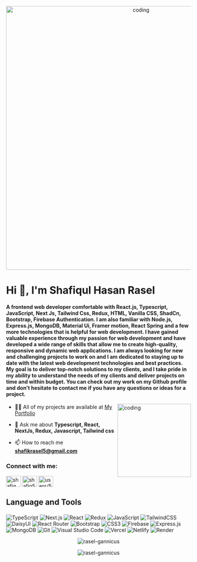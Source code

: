 <div align="center">
  <img align="center" alt="coding" width="720" src="https://i.ibb.co.com/BV85M9B/Frontend-Developer1-ezgif-com-resize.gif">
</div>

<h1>Hi 👋, I'm Shafiqul Hasan Rasel</h1>
<h4>A frontend web developer comfortable with React.js, Typescript, JavaScript, Next Js, Tailwind Css, Redux, HTML, Vanilla CSS, ShadCn, Bootstrap, Firebase Authentication. I am also familiar with Node.js, Express.js, MongoDB, Material Ui, Framer motion, React Spring and a few more technologies that is helpful for web development. I have gained valuable experience through my passion for web development and have developed a wide range of skills that allow me to create high-quality, responsive and dynamic web applications. I am always looking for new and challenging projects to work on and I am dedicated to staying up to date with the latest web development technologies and best practices. My goal is to deliver top-notch solutions to my clients, and I take pride in my ability to understand the needs of my clients and deliver projects on time and within budget. You can check out my work on my Github profile and don't hesitate to contact me if you have any questions or ideas for a project.</h4>

<img align="right" alt="coding" width="200" src="https://i.giphy.com/media/v1.Y2lkPTc5MGI3NjExaDI3eHV4bzk1amFwOHJsaGRtdWxvMjQ5OGF5eHNlb3Nncnh4d2M4dCZlcD12MV9pbnRlcm5hbF9naWZfYnlfaWQmY3Q9cw/jdPMeyv9rn0hZHh8n9/giphy.gif">


- 👨‍💻 All of my projects are available at [My Portfolio](https://shafiq-russell.vercel.app/)

- 💬 Ask me about **Typescript, React, NextJs, Redux, Javascript, Tailwind css**

- 📫 How to reach me **shafikrasel5@gmail.com**


<h3 align="left">Connect with me:</h3>
<p align="left">
<a href="https://twitter.com/shafiq_russell" target="blank"><img align="center" src="https://raw.githubusercontent.com/rahuldkjain/github-profile-readme-generator/master/src/images/icons/Social/twitter.svg" alt="shafiq_russell" height="30" width="40" /></a>
<a href="https://linkedin.com/in/shafiq5russell" target="blank"><img align="center" src="https://raw.githubusercontent.com/rahuldkjain/github-profile-readme-generator/master/src/images/icons/Social/linked-in-alt.svg" alt="shafiq5russell" height="30" width="40" /></a>
<a href="https://stackoverflow.com/users/5861485/shafiqul-hasan-russell" target="blank"><img align="center" src="https://raw.githubusercontent.com/rahuldkjain/github-profile-readme-generator/master/src/images/icons/Social/stack-overflow.svg" alt="users/5861485/shafiqul-hasan-russell" height="30" width="40" /></a>
</p>



## <p>Language and Tools </p> 

![TypeScript](https://img.shields.io/badge/typescript-%23007ACC.svg?style=for-the-badge&logo=typescript&logoColor=white)
![Next.js](https://img.shields.io/badge/Next.js-black?style=for-the-badge&logo=next.js&logoColor=white)
![React](https://img.shields.io/badge/react-%2320232a.svg?style=for-the-badge&logo=react&logoColor=%2361DAFB)
![Redux](https://img.shields.io/badge/redux-%23593d88.svg?style=for-the-badge&logo=redux&logoColor=white)
![JavaScript](https://img.shields.io/badge/javascript-%23323330.svg?style=for-the-badge&logo=javascript&logoColor=%23F7DF1E)
![TailwindCSS](https://img.shields.io/badge/tailwindcss-%2338B2AC.svg?style=for-the-badge&logo=tailwind-css&logoColor=white)
![DaisyUI](https://img.shields.io/badge/daisyui-5A0EF8?style=for-the-badge&logo=daisyui&logoColor=white)
![React Router](https://img.shields.io/badge/React_Router-CA4245?style=for-the-badge&logo=react-router&logoColor=white)
![Bootstrap](https://img.shields.io/badge/bootstrap-%23563D7C.svg?style=for-the-badge&logo=bootstrap&logoColor=white)
![CSS3](https://img.shields.io/badge/css3-%231572B6.svg?style=for-the-badge&logo=css3&logoColor=white)
![Firebase](https://img.shields.io/badge/firebase-%23039BE5.svg?style=for-the-badge&logo=firebase)
![Express.js](https://img.shields.io/badge/express.js-%23404d59.svg?style=for-the-badge&logo=express&logoColor=%2361DAFB)
![MongoDB](https://img.shields.io/badge/MongoDB-%234ea94b.svg?style=for-the-badge&logo=mongodb&logoColor=white)
![Git](https://img.shields.io/badge/git-%23F05033.svg?style=for-the-badge&logo=git&logoColor=white)
![Visual Studio Code](https://img.shields.io/badge/Visual%20Studio%20Code-0078d7.svg?style=for-the-badge&logo=visual-studio-code&logoColor=white)
![Vercel](https://img.shields.io/badge/vercel-%23000000.svg?style=for-the-badge&logo=vercel&logoColor=white)
![Netlify](https://img.shields.io/badge/netlify-%23000000.svg?style=for-the-badge&logo=netlify&logoColor=#00C7B7)
![Render](https://img.shields.io/badge/Render-%46E3B7.svg?style=for-the-badge&logo=render&logoColor=white)



<!-- <p><img align="left" src="https://github-readme-stats.vercel.app/api/top-langs?username=rasel-gannicus&show_icons=true&locale=en&layout=compact" alt="rasel-gannicus" /></p>




<p>&nbsp;<img align="center" src="https://github-readme-stats.vercel.app/api?username=rasel-gannicus&show_icons=true&locale=en" alt="rasel-gannicus" /></p> -->

<p align="center"><img align="center" src="https://github-readme-streak-stats.herokuapp.com/?user=rasel-gannicus&theme=tokyonight" alt="rasel-gannicus" /></p>
<p align="center"><img align="center" src="http://github-profile-summary-cards.vercel.app/api/cards/most-commit-language?username=rasel-gannicus&theme=tokyonight" alt="rasel-gannicus" />
<!-- <img align="center" alt="coding" width="200" src="https://i.giphy.com/media/v1.Y2lkPTc5MGI3NjExamN1ZDN2cTZrbWRtaGNsNG9zeDJjMWxrN3IxdWMyOHUxaXpjcjM5eSZlcD12MV9pbnRlcm5hbF9naWZfYnlfaWQmY3Q9cw/jRf5fsn8G6YaogAWxn/giphy.gif"> -->
</p> 


